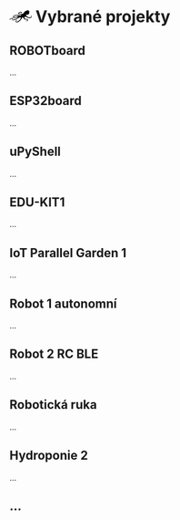 # ![logo](img/logo_small.png) Vybrané projekty

## ROBOTboard
...

## ESP32board
...

## uPyShell
...

## EDU-KIT1
...

## IoT Parallel Garden 1
...

## Robot 1 autonomní
...

## Robot 2 RC BLE
...

## Robotická ruka
...

## Hydroponie 2
...

## ...
